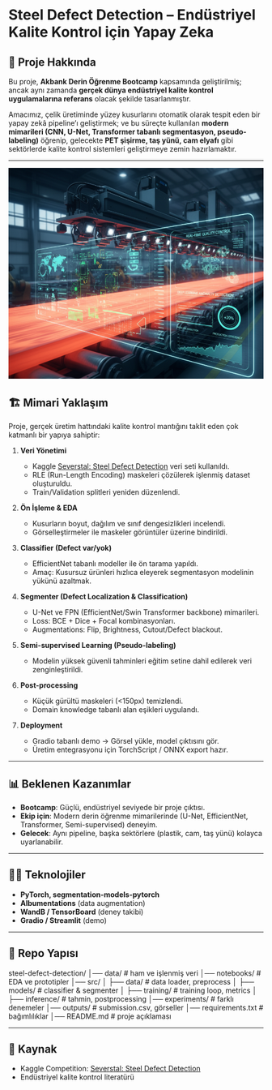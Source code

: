 # Steel Defect Detection – Endüstriyel Kalite Kontrol için Yapay Zeka

## 🎯 Proje Hakkında

Bu proje, **Akbank Derin Öğrenme Bootcamp** kapsamında geliştirilmiş; ancak aynı zamanda **gerçek dünya endüstriyel kalite kontrol uygulamalarına referans** olacak şekilde tasarlanmıştır.

Amacımız, çelik üretiminde yüzey kusurlarını otomatik olarak tespit eden bir yapay zekâ pipeline’ı geliştirmek; ve bu süreçte kullanılan **modern mimarileri (CNN, U-Net, Transformer tabanlı segmentasyon, pseudo-labeling)** öğrenip, gelecekte **PET şişirme, taş yünü, cam elyafı** gibi sektörlerde kalite kontrol sistemleri geliştirmeye zemin hazırlamaktır.

---

![alt text](image.png)

## 🏗️ Mimari Yaklaşım

Proje, gerçek üretim hattındaki kalite kontrol mantığını taklit eden çok katmanlı bir yapıya sahiptir:

1. **Veri Yönetimi**

   - Kaggle [Severstal: Steel Defect Detection](https://www.kaggle.com/c/severstal-steel-defect-detection) veri seti kullanıldı.
   - RLE (Run-Length Encoding) maskeleri çözülerek işlenmiş dataset oluşturuldu.
   - Train/Validation splitleri yeniden düzenlendi.

2. **Ön İşleme & EDA**

   - Kusurların boyut, dağılım ve sınıf dengesizlikleri incelendi.
   - Görselleştirmeler ile maskeler görüntüler üzerine bindirildi.

3. **Classifier (Defect var/yok)**

   - EfficientNet tabanlı modeller ile ön tarama yapıldı.
   - Amaç: Kusursuz ürünleri hızlıca eleyerek segmentasyon modelinin yükünü azaltmak.

4. **Segmenter (Defect Localization & Classification)**

   - U-Net ve FPN (EfficientNet/Swin Transformer backbone) mimarileri.
   - Loss: BCE + Dice + Focal kombinasyonları.
   - Augmentations: Flip, Brightness, Cutout/Defect blackout.

5. **Semi-supervised Learning (Pseudo-labeling)**

   - Modelin yüksek güvenli tahminleri eğitim setine dahil edilerek veri zenginleştirildi.

6. **Post-processing**

   - Küçük gürültü maskeleri (<150px) temizlendi.
   - Domain knowledge tabanlı alan eşikleri uygulandı.

7. **Deployment**
   - Gradio tabanlı demo → Görsel yükle, model çıktısını gör.
   - Üretim entegrasyonu için TorchScript / ONNX export hazır.

---

## 📊 Beklenen Kazanımlar

- **Bootcamp**: Güçlü, endüstriyel seviyede bir proje çıktısı.
- **Ekip için**: Modern derin öğrenme mimarilerinde (U-Net, EfficientNet, Transformer, Semi-supervised) deneyim.
- **Gelecek**: Aynı pipeline, başka sektörlere (plastik, cam, taş yünü) kolayca uyarlanabilir.

---

## 🧑‍💻 Teknolojiler

- **PyTorch, segmentation-models-pytorch**
- **Albumentations** (data augmentation)
- **WandB / TensorBoard** (deney takibi)
- **Gradio / Streamlit** (demo)

---

## 📂 Repo Yapısı

steel-defect-detection/
│── data/ # ham ve işlenmiş veri
│── notebooks/ # EDA ve prototipler
│── src/
│ ├── data/ # data loader, preprocess
│ ├── models/ # classifier & segmenter
│ ├── training/ # training loop, metrics
│ ├── inference/ # tahmin, postprocessing
│── experiments/ # farklı denemeler
│── outputs/ # submission.csv, görseller
│── requirements.txt # bağımlılıklar
│── README.md # proje açıklaması

---

## 📌 Kaynak

- Kaggle Competition: [Severstal: Steel Defect Detection](https://www.kaggle.com/c/severstal-steel-defect-detection)
- Endüstriyel kalite kontrol literatürü
